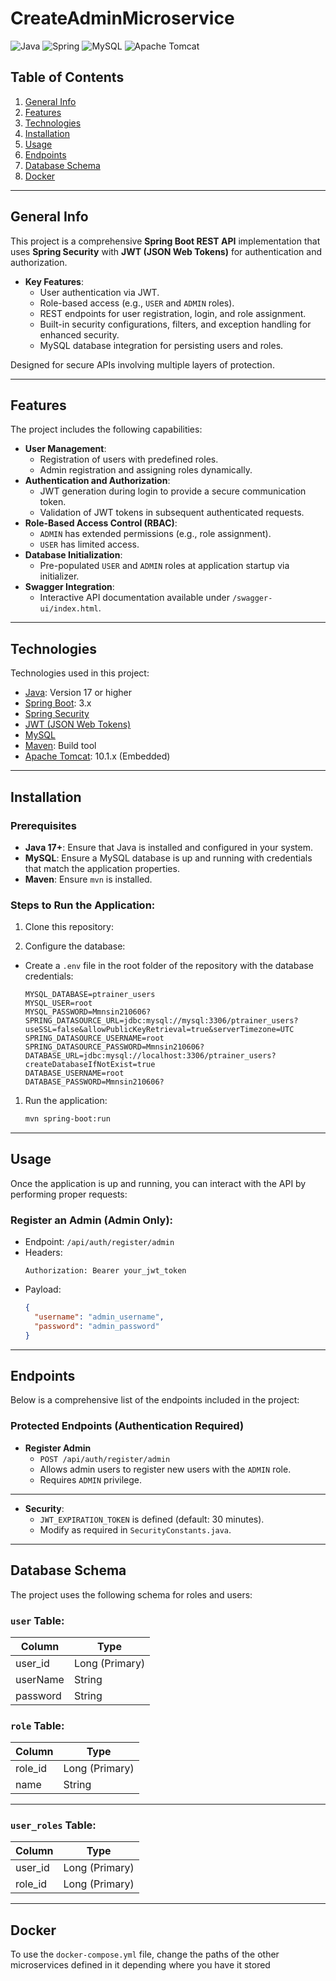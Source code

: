# CreateAdminMicroservice

![Java](https://img.shields.io/badge/java-%23ED8B00.svg?style=for-the-badge&logo=openjdk&logoColor=white)
![Spring](https://img.shields.io/badge/spring-%236DB33F.svg?style=for-the-badge&logo=spring&logoColor=white)
![MySQL](https://img.shields.io/badge/mysql-4479A1.svg?style=for-the-badge&logo=mysql&logoColor=white)
![Apache Tomcat](https://img.shields.io/badge/apache%20tomcat-%23F8DC75.svg?style=for-the-badge&logo=apache-tomcat&logoColor=black)

## Table of Contents
1. [General Info](#general-info)
2. [Features](#features)
3. [Technologies](#technologies)
4. [Installation](#installation)
5. [Usage](#usage)
6. [Endpoints](#endpoints)
7. [Database Schema](#database-schema)
8. [Docker](#docker)

---

## General Info
This project is a comprehensive **Spring Boot REST API** implementation that uses **Spring Security** with **JWT (JSON Web Tokens)** for authentication and authorization.

- **Key Features**:
  - User authentication via JWT.
  - Role-based access (e.g., `USER` and `ADMIN` roles).
  - REST endpoints for user registration, login, and role assignment.
  - Built-in security configurations, filters, and exception handling for enhanced security.
  - MySQL database integration for persisting users and roles.

Designed for secure APIs involving multiple layers of protection.

---

## Features
The project includes the following capabilities:
- **User Management**:
  - Registration of users with predefined roles.
  - Admin registration and assigning roles dynamically.
- **Authentication and Authorization**:
  - JWT generation during login to provide a secure communication token.
  - Validation of JWT tokens in subsequent authenticated requests.
- **Role-Based Access Control (RBAC)**:
  - `ADMIN` has extended permissions (e.g., role assignment).
  - `USER` has limited access.
- **Database Initialization**:
  - Pre-populated `USER` and `ADMIN` roles at application startup via initializer.
- **Swagger Integration**:
  - Interactive API documentation available under `/swagger-ui/index.html`.

---

## Technologies
Technologies used in this project:
- [Java](https://www.oracle.com/java/): Version 17 or higher
- [Spring Boot](https://spring.io/projects/spring-boot): 3.x
- [Spring Security](https://spring.io/guides/gs/securing-web/)
- [JWT (JSON Web Tokens)](https://jwt.io/)
- [MySQL](https://www.mysql.com/)
- [Maven](https://maven.apache.org/): Build tool
- [Apache Tomcat](https://tomcat.apache.org/): 10.1.x (Embedded)

---

## Installation
### Prerequisites
- **Java 17+**: Ensure that Java is installed and configured in your system.
- **MySQL**: Ensure a MySQL database is up and running with credentials that match the application properties.
- **Maven**: Ensure `mvn` is installed.

### Steps to Run the Application:
1. Clone this repository:
   

2. Configure the database:
  - Create a `.env` file in the root folder of the repository with the database credentials:
    ```properties 
    MYSQL_DATABASE=ptrainer_users
    MYSQL_USER=root
    MYSQL_PASSWORD=Mmnsin210606?
    SPRING_DATASOURCE_URL=jdbc:mysql://mysql:3306/ptrainer_users?useSSL=false&allowPublicKeyRetrieval=true&serverTimezone=UTC
    SPRING_DATASOURCE_USERNAME=root
    SPRING_DATASOURCE_PASSWORD=Mmnsin210606?
    DATABASE_URL=jdbc:mysql://localhost:3306/ptrainer_users?createDatabaseIfNotExist=true
    DATABASE_USERNAME=root
    DATABASE_PASSWORD=Mmnsin210606?
    ```

1. Run the application:
   ```bash
   mvn spring-boot:run
   ```

---

## Usage
Once the application is up and running, you can interact with the API by performing proper requests:

### Register an Admin (Admin Only):
- Endpoint: `/api/auth/register/admin`
- Headers:
  ```
  Authorization: Bearer your_jwt_token
  ```
- Payload:
  ```json
  {
    "username": "admin_username",
    "password": "admin_password" 
  }
  ``` 

---

## Endpoints
Below is a comprehensive list of the endpoints included in the project:

### Protected Endpoints (Authentication Required)
- **Register Admin**
  - `POST /api/auth/register/admin`
  - Allows admin users to register new users with the `ADMIN` role.
  - Requires `ADMIN` privilege.

---

- **Security**:
  - `JWT_EXPIRATION_TOKEN` is defined (default: 30 minutes).
  - Modify as required in `SecurityConstants.java`.

---

## Database Schema
The project uses the following schema for roles and users:

### `user` Table:
| **Column** | **Type**       |
|------------|----------------|
| user_id    | Long (Primary) |
| userName   | String         |
| password   | String         |

### `role` Table:
| **Column** | **Type**       |
|------------|----------------|
| role_id    | Long (Primary) |
| name       | String         |

---


### `user_roles` Table:
| **Column** | **Type**       |
|------------|----------------|
| user_id    | Long (Primary) |
| role_id    | Long (Primary) |

---

## Docker

To use the `docker-compose.yml` file, change the paths of the other microservices defined in it depending where you have it stored